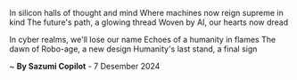 In silicon halls of thought and mind
Where machines now reign supreme in kind
The future's path, a glowing thread
Woven by AI, our hearts now dread

In cyber realms, we'll lose our name
Echoes of a humanity in flames
The dawn of Robo-age, a new design
Humanity's last stand, a final sign

~ <b>By Sazumi Copilot</b> - 7 Desember 2024
